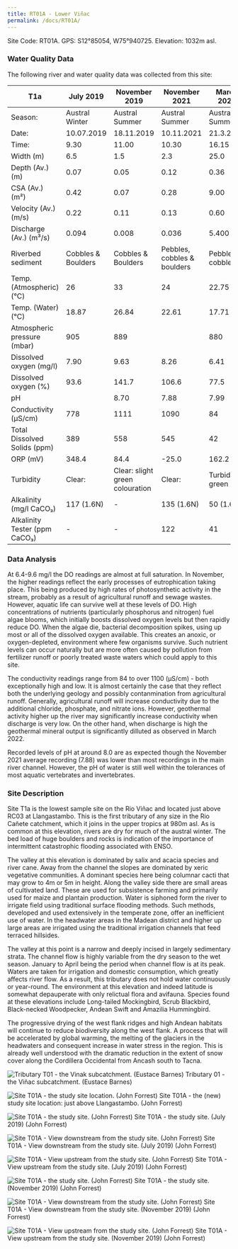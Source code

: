 ```yaml
---
title: RT01A - Lower Viñac
permalink: /docs/RT01A/
---
```


Site Code: RT01A.  GPS: S12°85054, W75°940725. Elevation:
1032m asl.

### Water Quality Data

The following river and water quality data was collected from this site:

|     T1a                              |     July 2019             |     November 2019                      |     November 2021                  |     March 2022           |
|--------------------------------------|---------------------------|----------------------------------------|------------------------------------|--------------------------|
|     Season:                          |     Austral Winter        |     Austral Summer                     |     Austral Summer                 |     Austral Summer       |
|     Date:                            |     10.07.2019            |     18.11.2019                         |     10.11.2021                     |     21.3.2022            |
|     Time:                            |     9.30                  |     11.00                              |     10.30                          |     16.15                |
|     Width (m)                        |     6.5                   |     1.5                                |     2.3                            |     25.0                 |
|     Depth (Av.) (m)                  |     0.07                  |     0.05                               |     0.12                           |     0.36                 |
|     CSA (Av.) (m²)                   |     0.42                  |     0.07                               |     0.28                           |     9.00                 |
|     Velocity (Av.) (m/s)             |     0.22                  |     0.11                               |     0.13                           |     0.60                 |
|     Discharge (Av.) (m³/s)           |     0.094                 |     0.008                              |     0.036                          |     5.400                |
|     Riverbed sediment                |     Cobbles & Boulders    |     Cobbles & Boulders                 |     Pebbles, cobbles & boulders    |     Pebbles & cobbles    |
|     Temp. (Atmospheric) (°C)         |     26                    |     33                                 |     24                             |     22.75                |
|     Temp. (Water) (°C)               |     18.87                 |     26.84                              |     22.61                          |     17.71                |
|     Atmospheric pressure (mbar)      |     905                   |     889                                |                                    |     880                  |
|     Dissolved oxygen (mg/l)          |     7.90                  |     9.63                               |     8.26                           |     6.41                 |
|     Dissolved oxygen (%)             |     93.6                  |     141.7                              |     106.6                          |     77.5                 |
|     pH                               |                           |     8.70                               |     7.88                           |     7.99                 |
|     Conductivity (µS/cm)             |     778                   |     1111                               |     1090                           |     84                   |
|     Total Dissolved Solids (ppm)     |     389                   |     558                                |     545                            |     42                   |
|     ORP (mV)                         |     348.4                 |     84.4                               |     -25.0                          |     162.2                |
|     Turbidity                        |     Clear:                |     Clear: slight green colouration    |     Clear:                         |     Turbid: green        |
|     Alkalinity (mg/l CaCO₃)          |     117 (1.6N)            |     -                                  |     135 (1.6N)                     |     50 (1.6N)            |
|     Alkalinity Tester (ppm CaCO₃)    |     -                     |     -                                  |     122                            |     41                   |


### Data Analysis
At 6.4-9.6 mg/l the DO readings are almost at full saturation. In November, the higher readings reflect the early processes of eutrophication taking place. This being produced by high rates of photosynthetic activity in the stream, probably as a result of agricultural runoff and sewage wastes. However, aquatic life can survive well at these levels of DO. High concentrations of nutrients (particularly phosphorus and nitrogen) fuel algae blooms, which initially boosts dissolved oxygen levels but then rapidly reduce DO. When the algae die, bacterial decomposition spikes, using up most or all of the dissolved oxygen available. This creates an anoxic, or oxygen-depleted, environment where few organisms survive. Such nutrient levels can occur naturally but are more often caused by pollution from fertilizer runoff or poorly treated waste waters which could apply to this site.  

The conductivity readings range from 84 to over 1100 (µS/cm) - both exceptionally high and low. It is almost certainly the case that they reflect both the underlying geology and possibly contanmination from agricultural runoff. Generally, agricultural runoff will increase conductivity due to the additional chloride, phosphate, and nitrate ions. However, geothermal activity higher up the river may significantly increase conductivity when discharge is very low. On the other hand, when discharge is high the geothermal mineral output is significantly dilluted as observed in March 2022.

Recorded levels of pH at around 8.0 are as expected though the November 2021 average recording (7.88) was lower than most recordings in the main river channel. However, the pH of water is still well within the tolerances of most aquatic vertebrates and invertebrates. 


### Site Description
Site T1a is the lowest sample site on the Rio Viñac and located just above RC03 at Llangastambo. This is the first tributary of any size in the Rio Cañete catchment, which it joins in the upper tropics at 980m asl. As is common at this elevation, rivers are dry for much of the austral winter. The bed load of huge boulders and rocks is indication of the importance of intermittent catastrophic flooding associated with ENSO. 

The valley at this elevation is dominated by salix and acacia species and river cane. Away from the channel the slopes are dominated by xeric vegetative communities. A dominant species here being columnar cacti that may grow to 4m or 5m in height. Along the valley side there are small areas of cultivated land. These are used for subsistence farming and primarily used for maize and plantain production. Water is siphoned form the river to irrigate field using traditional surface flooding methods. Such methods, developed and used extensively in the temperate zone, offer an inefficient use of water. In the headwater areas in the Madean district and higher up large areas are irrigated using the traditional irrigation channels that feed terraced hillsides. 

The valley at this point is a narrow and deeply incised in largely sedimentary strata. The channel flow is highly variable from the dry season to the wet season. January to April being the period when channel flow is at its peak. Waters are taken for irrigation and domestic consumption, which greatly affects river flow. As a result, this tributary does not hold water continuously or year-round. The environment at this elevation and indeed latitude is somewhat depauperate with only relictual flora and avifauna. Species found at these elevations include Long-tailed Mockingbird, Scrub Blackbird, Black-necked Woodpecker, Andean Swift and Amazilia Hummingbird.

The progressive drying of the west flank ridges and high Andean habitats will continue to reduce biodiversity along the west flank. A process that will be accelerated by global warming, the melting of the glaciers in the headwaters and consequent increase in water stress in the region. This is already well understood with the dramatic reduction in the extent of snow cover along the Cordillera Occidental from Ancash south to Tacna.


![Tributary T01 - the Vinak subcatchment. (Eustace Barnes)](/assets/SiteDescriptions/T1/T1Vinacsubcatchment.jpg)
Tributary 01 - the Viñac subcatchment. (Eustace Barnes)


![Site T01A - the study site location. (John Forrest)](/assets/SiteDescriptions/T1/RT01ALower%20Vinakvalley.jpg)
Site T01A - the (new) study site location: just above Llangastambo. (John Forrest)


![Site T01A - the study site. (John Forrest)](/assets/SiteDescriptions/T1/T1AStudysitedryriverbed(July2019site).JPG)
Site T01A - the study site. (July 2019) (John Forrest)


![Site T01A - View downstream from the study site. (John Forrest)](/assets/SiteDescriptions/T1/T1AViewdownstream(July2019site).JPG)
Site T01A - View downstream from the study site. (July 2019) (John Forrest)


![Site T01A - View upstream from the study site. (John Forrest)](/assets/SiteDescriptions/T1/T1AViewupstream%20(July%202019%20site).JPG)
Site T01A - View upstream from the study site. (July 2019) (John Forrest)


![Site T01A - the study site. (John Forrest)](/assets/SiteDescriptions/T1/T1AStudysite(Nov.2019site).JPG)
Site T01A - the study site. (November 2019) (John Forrest)


![Site T01A - View downstream from the study site. (John Forrest)](/assets/SiteDescriptions/T1/T1AViewdownstream(Nov.2019site).JPG)
Site T01A - View downstream from the study site. (November 2019) (John Forrest)


![Site T01A - View upstream from the study site. (John Forrest)](/assets/SiteDescriptions/T1/T1AViewupstream(Nov.2019site).JPG)
Site T01A - View upstream from the study site. (November 2019) (John Forrest)

